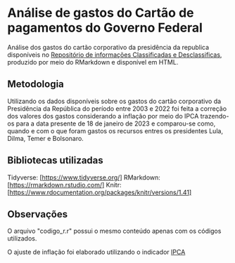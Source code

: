 # Análise de gastos do Cartão de pagamentos do Governo Federal
 
Análise dos gastos do cartão corporativo da presidência da republica disponíveis no [Repositório de informações Classificadas e Desclassificas](https://www.gov.br/secretariageral/pt-br/acesso-a-informacao/informacoes-classificadas-e-desclassificadas), produzido por meio do RMarkdown e disponível em HTML.


## Metodologia

Utilizando os dados disponíveis sobre os gastos do cartão corporativo da Presidência da República do período entre 2003 e 2022 foi feita a correção dos valores dos gastos considerando a inflação por meio do IPCA trazendo-os para a data presente de 18 de janeiro de 2023 e comparou-se como, quando e com o que foram gastos os recursos entres os presidentes Lula, Dilma, Temer e Bolsonaro.

## Bibliotecas utilizadas

Tidyverse: [https://www.tidyverse.org/]
RMarkdown: [https://rmarkdown.rstudio.com/]
Knitr: [https://www.rdocumentation.org/packages/knitr/versions/1.41]

## Observações

O arquivo "codigo_r.r" possui o mesmo conteúdo apenas com os códigos utilizados.

O ajuste de inflação foi elaborado utilizando o indicador [IPCA](https://ibge.gov.br/Precos_Indices_de_Precos_ao_Consumidor/IPCA/)
